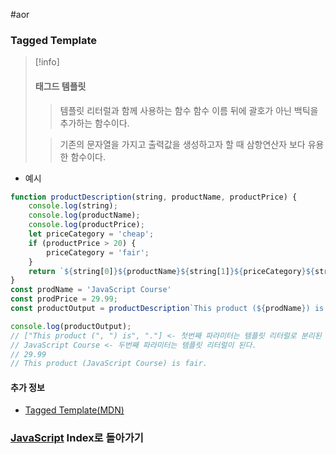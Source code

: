 #aor 
### Tagged Template
>[!info]
>#### 태그드 템플릿
>
>>템플릿 리터럴과 함께 사용하는 함수
>>함수 이름 뒤에 괄호가 아닌 백틱을 추가하는 함수이다.
>
>>기존의 문자열을 가지고 출력값을 생성하고자 할 때 삼항연산자 보다 유용한 함수이다.

- 예시
```js
function productDescription(string, productName, productPrice) {
	console.log(string);
	console.log(productName);
	console.log(productPrice);
	let priceCategory = 'cheap';
	if (productPrice > 20) {
		priceCategory = 'fair';
	}
	return `${string[0]}${productName}${string[1]}${priceCategory}${string[2]}`;
}
const prodName = 'JavaScript Course'
const prodPrice = 29.99;
const productOutput = productDescription`This product (${prodName}) is ${prodPrice}`;

console.log(productOutput);
// ["This product (", ") is", "."] <- 첫번째 파라미터는 템플릿 리터럴로 분리된 문자열을 배열 형태로 가져온다.
// JavaScript Course <- 두번째 파라미터는 템플릿 리터럴이 된다.
// 29.99
// This product (JavaScript Course) is fair.
```
#### 추가 정보
- [Tagged Template(MDN)](https://developer.mozilla.org/en-US/docs/Web/JavaScript/Reference/Template_literals#Tagged_templates)
### [JavaScript](AOR/Dev-Index/JavaScript.md) Index로 돌아가기